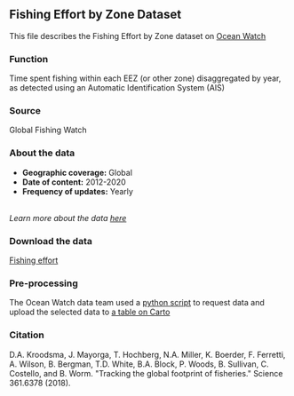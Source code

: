 ## Fishing Effort by Zone Dataset
This file describes the Fishing Effort by Zone dataset on [Ocean Watch](https://www.oceanwatchdata.org)

### Function
Time spent fishing within each EEZ (or other zone) disaggregated by year, as detected using an Automatic Identification System (AIS)

### Source
Global Fishing Watch 

### About the data
- **Geographic coverage:** Global
- **Date of content:** 2012-2020
- **Frequency of updates:** Yearly

<br/>*Learn more about the data [here](https://globalfishingwatch.org/dataset-and-code-fishing-effort/)*

### Download the data
[Fishing effort](https://globalfishingwatch.org/data-download/datasets/public-fishing-effort) 

### Pre-processing
The Ocean Watch data team used a [python script]({link-to-script}) to request data and upload the selected data to [a table on Carto](https://resourcewatch.carto.com/u/wri-rw/dataset/com_030d_fishing_effort_by_zone)

### Citation
D.A. Kroodsma, J. Mayorga, T. Hochberg, N.A. Miller, K. Boerder, F. Ferretti, A. Wilson, B. Bergman, T.D. White, B.A. Block, P. Woods, B. Sullivan, C. Costello, and B. Worm. "Tracking the global footprint of fisheries." Science 361.6378 (2018).
